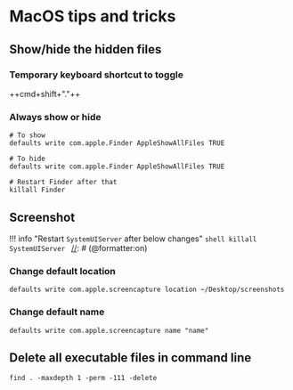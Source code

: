 # MacOS tips and tricks

## Show/hide the hidden files

### Temporary keyboard shortcut to toggle

++cmd+shift+"."++

### Always show or hide

```shell
# To show
defaults write com.apple.Finder AppleShowAllFiles TRUE

# To hide
defaults write com.apple.Finder AppleShowAllFiles TRUE

# Restart Finder after that
killall Finder
```

## Screenshot

[//]: # (@formatter:off)
!!! info "Restart `SystemUIServer` after below changes"
    ```shell
    killall SystemUIServer
    ```
[//]: # (@formatter:on)

### Change default location

```shell
defaults write com.apple.screencapture location ~/Desktop/screenshots
```

### Change default name

```shell
defaults write com.apple.screencapture name "name"
```

## Delete all executable files in command line

```shell
find . -maxdepth 1 -perm -111 -delete
```